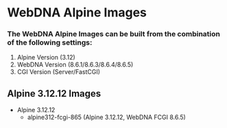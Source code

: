 # WebDNA Alpine Images

### The WebDNA Alpine Images can be built from the combination of the following settings:
1. Alpine Version (3.12)
2. WebDNA Version (8.6.1/8.6.3/8.6.4/8.6.5)
3. CGI Version (Server/FastCGI)

## Alpine 3.12.12 Images

- Alpine 3.12.12
    - alpine312-fcgi-865 (Alpine 3.12.12, WebDNA FCGI 8.6.5)